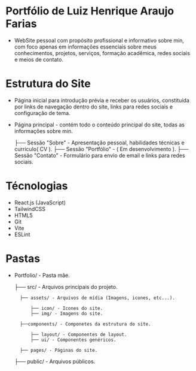 # Portfólio de Luiz Henrique Araujo Farias

- WebSite pessoal com propósito profissional e informativo sobre min, com foco apenas em informações essenciais 
  sobre meus conhecimentos, projetos, serviços, formação acadêmica, redes sociais e meios de contato.

# Estrutura do Site

- Página inicial para introdução prévia e receber os usuários, constituída por links de navegação dentro do site,
  links para redes sociais e configuração de tema.

- Página principal - contém todo o conteúdo principal do site, todas as informações sobre min.
  
  ├── Sessão "Sobre" - Apresentação pessoal, habilidades técnicas e curriculo( CV ).
  ├── Sessão "Portfólio" - ( Em desenvolvimento ).
  ├── Sessão "Contato" - Formulário para envio de email e links para redes sociais.

# Técnologias

- React.js (JavaScript)
- TailwindCSS
- HTML5
- Git
- Vite
- ESLint

# Pastas

- Portfolio/ - Pasta mãe.

    ├── src/ - Arquivos principais do projeto.

        ├── assets/ - Arquivos de mídia (Imagens, icones, etc...).

            ├── icon/ - Icones do site.
            ├── img/ - Imagens do site.
    
        ├──components/ - Componetes da estrutura do site.

            ├── layout/ - Componentes de layout.
            ├── ui/ - Componentes genéricos.
    
        ├── pages/ - Páginas do site.

    ├── public/ - Arquivos públicos.